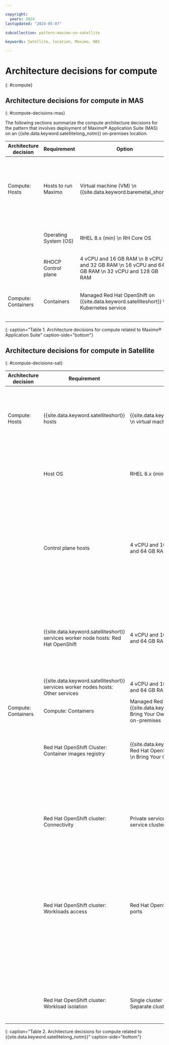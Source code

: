 ```yaml
---

copyright:
  years: 2024
lastupdated: "2024-05-07"

subcollection: pattern-maximo-on-satellite

keywords: Satellite, location, Maximo, MAS

---
```


# Architecture decisions for compute
{: #compute}


## Architecture decisions for compute in MAS
{: #compute-decisions-mas}

The following sections summarize the compute architecture decisions for the pattern that involves deployment of Maximo® Application Suite (MAS) on an {{site.data.keyword.satellitelong_notm}} on-premises location.


| Architecture decision | Requirement | Option | Decision | Rationale |
|---|---|---|---|---|
| Compute: Hosts | Hosts to run Maximo | Virtual machine (VM) \n {{site.data.keyword.baremetal_short}} | Virtual machine | Most Maximo Application Suite applications run on a set of VMs that comprise a Red Hat OpenShift cluster. These VMs have separate IP addresses and appear as nodes in the Red Hat OpenShift cluster. In this solution, the VMs are managed {{site.data.keyword.satelliteshort}} hosts that are deployed in an on-premises location. |
| | Operating System (OS) | RHEL 8.x (min) \n RH Core OS | RHEL 8.x | Typically running x86 architecture. Bring Your Own RHEL license. For the latest specs, see [{{site.data.keyword.satelliteshort}} Host System Requirements](/docs/satellite?topic=satellite-host-reqs) |
| | RHOCP Control plane | 4 vCPU and 16 GB RAM \n 8 vCPU and 32 GB RAM \n 16 vCPU and 64 GB RAM \n 32 vCPU and 128 GB RAM | 8 vCPU and 32 GB RAM for medium configuration | A minimum of 3 master nodes. These master nodes also maintain an internal *etcd database that contains the Kubernetes resource definitions. |
| Compute: Containers | Containers| Managed Red Hat OpenShift on {{site.data.keyword.satelliteshort}} \n Kubernetes service | Managed Red Hat OpenShift on {{site.data.keyword.satelliteshort}} | Red Hat OpenShift on {{site.data.keyword.satellitelong_notm}} provides a managed container platform with automatic provisioning, backup, and updates of master nodes and etcd storage. |
{: caption="Table 1. Architecture decisions for compute related to Maximo® Application Suite" caption-side="bottom"}


## Architecture decisions for compute in Satellite
{: #compute-decisions-sat}

| Architecture decision | Requirement | Option | Decision | Rationale |
|---|---|---|---|---|
| Compute: Hosts | {{site.data.keyword.satelliteshort}} hosts | {{site.data.keyword.baremetal_short}} \n virtual machine (VM) | Virtual machine | {{site.data.keyword.satelliteshort}} hosts represent the compute machine on the selected infrastructure. In this solution, the {{site.data.keyword.satelliteshort}} hosts are virtual machines from an existing Kernel-based Virtual Machine or OpenStack environment that deploys at the customer’s on-premises locations. |
| | Host OS | RHEL 8.x (min) \n RH Core OS | RHEL 8.x | {{site.data.keyword.satelliteshort}} requires RHEL 7.x minimal image (no LAMP stack) on x86. Bring Your Own RHEL license. For the latest specs, see [{{site.data.keyword.satelliteshort}} Host System Requirements](/docs/satellite?topic=satellite-host-reqs) |
| | Control plane hosts | 4 vCPU and 16 GB RAM \n 16 vCPU and 64 GB RAM | 4 vCPU and 16 GB RAM | Minimum of 3 host nodes. Minimum of 6 hosts for RHCOS. Must be in multiples of 3, for example, 6, 9, 12. The configuration and number of control planes hosts that are needed depends on the number of clusters, for customer workloads and {{site.data.keyword.satelliteshort}}-enabled services, which are deployed at the {{site.data.keyword.satelliteshort}} location and the total number of worker nodes across all clusters. For more information, see [{{site.data.keyword.satelliteshort}} Location Sizing](/docs/satellite?topic=satellite-about-locations)|
| | {{site.data.keyword.satelliteshort}} services worker node hosts: Red Hat OpenShift | 4 vCPU and 16 GB RAM \n 16 vCPU and 64 GB RAM | 16 vCPU and 64 GB RAM | A minimum of 3 host nodes and it's recommended to have spare nodes in multiples of 3, for example 6, 9, 12. A larger configuration is used in this solution to support converged compute and storage requirements. The number of worker node hosts depends on the customer workloads to be deployed in the clusters. For more information, see [Sizing your Red Hat OpenShift cluster to support your workload](/docs/openshift?topic=openshift-strategy). |
| | {{site.data.keyword.satelliteshort}} services worker nodes hosts: Other services | 4 vCPU and 16 GB RAM \n 16 vCPU and 64 GB RAM | For more information, see [{{site.data.keyword.satelliteshort}}-Enabled Services](/docs/satellite?topic=satellite-managed-services) | Review the requirements for each [Satellite-Enabled Service](/docs/satellite?topic=satellite-managed-services). |
| Compute: Containers | Compute: Containers| Managed Red Hat OpenShift on {{site.data.keyword.satelliteshort}} \n Bring Your Own Red Hat OpenShift on-premises | Managed Red Hat OpenShift on {{site.data.keyword.satelliteshort}} | Ease of provisioning and managed control plane \n Consistent deployment of Red Hat OpenShift clusters across customer locations |
| | Red Hat OpenShift Cluster: Container images registry | {{site.data.keyword.registrylong}} \n Red Hat OpenShift Container Registry \n Bring Your Own image registry | {{site.data.keyword.registryfull_notm}} | By default, the Red Hat OpenShift internal registry is disabled because it does not have backing storage. {{site.data.keyword.registryfull_notm}} is a highly available private registry that can be accessed from multiple clusters and provides vulnerability scanning of the images. |
| | Red Hat OpenShift cluster: Connectivity | Private service cluster URL \n Public service cluster URL | Private service cluster URL | By default, the Red Hat OpenShift cluster that runs in the location can be accessed through the service cluster URL from only the {{site.data.keyword.satelliteshort}} location’s private network. \n If the {{site.data.keyword.satelliteshort}} location hosts have public internet access, the service cluster URL can be updated to enable access to the cluster from the public network. This is not recommended for production workloads. For more information, see [Host Network Connectivity](/docs/openshift?topic=openshift-sat-expose-apps). |
| | Red Hat OpenShift cluster: Workloads access | Red Hat OpenShift routes \n Node ports | Red Hat OpenShift routes | Expose apps to requests from the public or a private network with a hostname from Red Hat OpenShift Ingress controller's external IP address. Support HTTP and HTTPS protocols only. If the worker node hosts have public network connectivity, the cluster is created with a public Ingress controller by default. If the worker node hosts have private network connectivity only, the cluster is created with a private Ingress controller by default. |
| | | | Node ports | Expose non-HTTP(S) apps, for example, User Datagram Protocol or Transmission Control Protocol (TCP) apps, with a NodePort in the 30000-32767 range. |
| | Red Hat OpenShift cluster: Workload isolation | Single cluster for all workloads \n Separate clusters per workload | Single cluster for all workloads | Single cluster for all workloads. Workload isolation is achieved through projects and namespaces within a cluster. For more information, see [Container network policies](/docs/openshift?topic=openshift-network_policies), and IAM access roles. |
{: caption="Table 2. Architecture decisions for compute related to {{site.data.keyword.satellitelong_notm}}" caption-side="bottom"}
